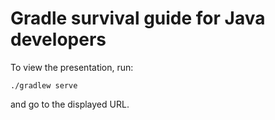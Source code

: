 # Gradle survival guide for Java developers

To view the presentation, run:

```
./gradlew serve
```

and go to the displayed URL.


